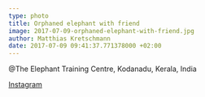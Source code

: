 ```yaml
---
type: photo
title: Orphaned elephant with friend
image: 2017-07-09-orphaned-elephant-with-friend.jpg
author: Matthias Kretschmann
date: 2017-07-09 09:41:37.771378000 +02:00
---
```


@The Elephant Training Centre, Kodanadu, Kerala, India

[Instagram](https://www.instagram.com/p/BWeXrD_FwrV)
